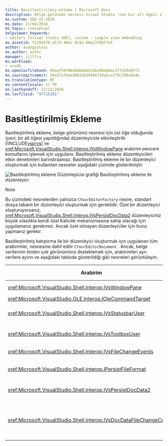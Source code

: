 ```yaml
---
title: Basitleştirilmiş ekleme | Microsoft Docs
description: Belge görünümü nesnesi Visual Studio 'nun bir alt öğesi olduğunda düzenleyicide etkinleştirilebilen, Basitleştirilmiş ekleme hakkında bilgi edinin.
ms.custom: SEO-VS-2020
ms.date: 11/04/2016
ms.topic: conceptual
helpviewer_keywords:
- editors [Visual Studio SDK], custom - simple view embedding
ms.assetid: f1292478-a57d-48ec-8c9e-88a23f04ffe5
author: acangialosi
ms.author: anthc
manager: jillfra
ms.workload:
- vssdk
ms.openlocfilehash: 99aaf5070646bbbb95c6be98eb8ac2f7a5948ff2
ms.sourcegitcommit: 94a57a7bda3601b83949e710a5ca779c709a6a4e
ms.translationtype: MT
ms.contentlocale: tr-TR
ms.lasthandoff: 12/21/2020
ms.locfileid: "97715281"
---
```

# <a name="simplified-embedding"></a>Basitleştirilmiş Ekleme
Basitleştirilmiş ekleme, belge görünümü nesnesi için üst öğe olduğunda (yani, bir alt öğesi yapıldığında) düzenleyicide etkinleştirilir [!INCLUDE[vsprvs](../code-quality/includes/vsprvs_md.md)] ve <xref:Microsoft.VisualStudio.Shell.Interop.IVsWindowPane> arabirim pencere komutlarını işlemek için uygulanır. Basitleştirilmiş ekleme düzenleyicileri etkin denetimleri barındıraamaz. Basitleştirilmiş ekleme ile bir düzenleyici oluşturmak için kullanılan nesneler aşağıdaki çizimde gösterilmiştir.

 ![Basitleştirilmiş ekleme Düzenleyicisi grafiği](../extensibility/media/vssimplifiedembeddingeditor.gif "vsSimplifiedEmbeddingEditor") Basitleştirilmiş ekleme ile düzenleyici

> [!NOTE]
> Bu çizimdeki nesnelerden yalnızca `CYourEditorFactory` nesne, standart dosya tabanlı bir düzenleyici oluşturmak için gereklidir. Özel bir düzenleyici oluşturuyorsanız, <xref:Microsoft.VisualStudio.Shell.Interop.IVsPersistDocData2> düzenleyiciniz büyük olasılıkla kendi özel Kalıcılık mekanizmasına sahip olacağı için uygulamanız gerekmez. Ancak özel olmayan düzenleyiciler için bunu yapmanız gerekir.

 Basitleştirilmiş katıştırma ile bir düzenleyici oluşturmak için uygulanan tüm arabirimler, nesnesine dahil edilir `CYourEditorDocument` . Ancak, belge verilerinin birden çok görünümünü desteklemek için, arabirimleri ayrı verilere ayırın ve aşağıdaki tabloda gösterildiği gibi nesneleri görüntüleyin.

|Arabirim|Arabirimin konumu|Kullanın|
|---------------|---------------------------|---------|
|<xref:Microsoft.VisualStudio.Shell.Interop.IVsWindowPane>|Görüntüle|Üst pencereye bağlantı sağlar.|
|<xref:Microsoft.VisualStudio.OLE.Interop.IOleCommandTarget>|Görüntüle|Komutları işler.|
|<xref:Microsoft.VisualStudio.Shell.Interop.IVsStatusbarUser>|Görüntüle|Durum çubuğu güncelleştirmelerini etkinleştirilir.|
|<xref:Microsoft.VisualStudio.Shell.Interop.IVsToolboxUser>|Görüntüle|**Araç kutusu** öğelerini etkinleştirilir.|
|<xref:Microsoft.VisualStudio.Shell.Interop.IVsFileChangeEvents>|Veriler|Dosya değiştiğinde bildirim gönderir.|
|<xref:Microsoft.VisualStudio.Shell.Interop.IPersistFileFormat>|Veriler|Dosya türü için farklı Kaydet özelliğini sunar.|
|<xref:Microsoft.VisualStudio.Shell.Interop.IVsPersistDocData2>|Veriler|Belge için kalıcılığı mümkün hale getirme.|
|<xref:Microsoft.VisualStudio.Shell.Interop.IVsDocDataFileChangeControl>|Veriler|Yeniden yükleme tetikleme gibi dosya değişiklik olaylarının gizlenme olanağı sağlar.|
